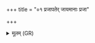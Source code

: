 +++
title = "०१ प्रजापतेर् जायमानाः प्रजा"

+++
<details><summary>मूलम् (GR)</summary>

प्रजापतेर् जायमानाः  
प्रजा जाताश् च या इमाः ।  
ता अस्मै प्रति वेदय  
चिकित्वाꣳ अनु मन्यताम् ॥
</details>